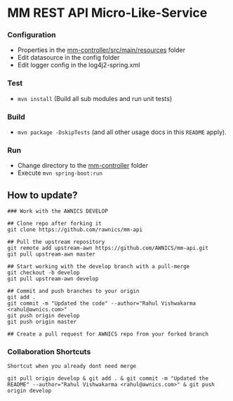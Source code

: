 # MM REST API Micro-Like-Service

### Configuration
- Properties in the [mm-controller/src/main/resources](mm-controller/src/main/resources) folder
- Edit datasource in the config folder
- Edit logger config in the log4j2-spring.xml 

### Test
- `mvn install` (Build all sub modules and run unit tests)

### Build
- `mvn package -DskipTests` (and all other usage docs in this `README` apply).

### Run
- Change directory to the [mm-controller](mm-controller) folder
- Execute `mvn spring-boot:run`



## How to update?
```
### Work with the AWNICS DEVELOP 

## Clone repo after forking it
git clone https://github.com/rawnics/mm-api

## Pull the upstream repository
git remote add upstream-awn https://github.com/AWNICS/mm-api.git
git pull upstream-awn master

## Start working with the develop branch with a pull-merge
git checkout -b develop
git pull upstream-awn develop

## Commit and push branches to your origin
git add .
git commit -m "Updated the code" --author="Rahul Vishwakarma <rahul@awnics.com>"
git push origin develop
git push origin master

## Create a pull request for AWNICS repo from your forked branch

```


### Collaboration Shortcuts
```
Shortcut when you already dont need merge

git pull origin develop & git add . & git commit -m "Updated the README" --author="Rahul Vishwakarma <rahul@awnics.com>" & git push origin develop
```